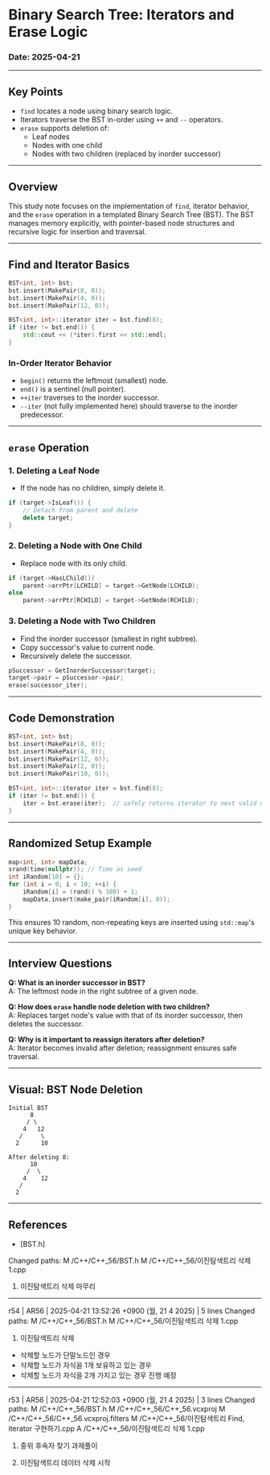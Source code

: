 # Binary Search Tree: Iterators and Erase Logic

### Date: 2025-04-21

---

## Key Points

- `find` locates a node using binary search logic.
- Iterators traverse the BST in-order using `++` and `--` operators.
- `erase` supports deletion of:
  - Leaf nodes
  - Nodes with one child
  - Nodes with two children (replaced by inorder successor)

---

## Overview

This study note focuses on the implementation of `find`, iterator behavior, and the `erase` operation in a templated Binary Search Tree (BST). The BST manages memory explicitly, with pointer-based node structures and recursive logic for insertion and traversal.

---

## Find and Iterator Basics

```cpp
BST<int, int> bst;
bst.insert(MakePair(8, 0));
bst.insert(MakePair(4, 0));
bst.insert(MakePair(12, 0));

BST<int, int>::iterator iter = bst.find(8);
if (iter != bst.end()) {
    std::cout << (*iter).first << std::endl;
}
```

### In-Order Iterator Behavior
- `begin()` returns the leftmost (smallest) node.
- `end()` is a sentinel (null pointer).
- `++iter` traverses to the inorder successor.
- `--iter` (not fully implemented here) should traverse to the inorder predecessor.

---

## `erase` Operation

### 1. Deleting a Leaf Node
- If the node has no children, simply delete it.

```cpp
if (target->IsLeaf()) {
    // Detach from parent and delete
    delete target;
}
```

### 2. Deleting a Node with One Child
- Replace node with its only child.

```cpp
if (target->HasLChild())
    parent->arrPtr[LCHILD] = target->GetNode(LCHILD);
else
    parent->arrPtr[RCHILD] = target->GetNode(RCHILD);
```

### 3. Deleting a Node with Two Children
- Find the inorder successor (smallest in right subtree).
- Copy successor's value to current node.
- Recursively delete the successor.

```cpp
pSuccessor = GetInorderSuccessor(target);
target->pair = pSuccessor->pair;
erase(successor_iter);
```

---

## Code Demonstration

```cpp
BST<int, int> bst;
bst.insert(MakePair(8, 0));
bst.insert(MakePair(4, 0));
bst.insert(MakePair(12, 0));
bst.insert(MakePair(2, 0));
bst.insert(MakePair(10, 0));

BST<int, int>::iterator iter = bst.find(8);
if (iter != bst.end()) {
    iter = bst.erase(iter);  // safely returns iterator to next valid node
}
```

---

## Randomized Setup Example

```cpp
map<int, int> mapData;
srand(time(nullptr)); // Time as seed
int iRandom[10] = {};
for (int i = 0; i < 10; ++i) {
    iRandom[i] = (rand() % 100) + 1;
    mapData.insert(make_pair(iRandom[i], 0));
}
```

This ensures 10 random, non-repeating keys are inserted using `std::map`'s unique key behavior.

---

## Interview Questions

**Q: What is an inorder successor in BST?**  
A: The leftmost node in the right subtree of a given node.

**Q: How does `erase` handle node deletion with two children?**  
A: Replaces target node's value with that of its inorder successor, then deletes the successor.

**Q: Why is it important to reassign iterators after deletion?**  
A: Iterator becomes invalid after deletion; reassignment ensures safe traversal.

---

## Visual: BST Node Deletion

```
Initial BST
      8
     / \
    4   12
   /     \
  2      10

After deleting 8:
      10
     /  \
    4    12
   /
  2
```

---

## References 

- [BST.h]


Changed paths:
   M /C++/C++_56/BST.h
   M /C++/C++_56/이진탐색트리 삭제 1.cpp

1. 이진탐색트리 삭제 마무리
------------------------------------------------------------------------
r54 | AR56 | 2025-04-21 13:52:26 +0900 (월, 21 4 2025) | 5 lines
Changed paths:
   M /C++/C++_56/BST.h
   M /C++/C++_56/이진탐색트리 삭제 1.cpp

1. 이진탐색트리 삭제
  - 삭제할 노드가 단말노드인 경우
  - 삭제할 노드가 자식을 1개 보유하고 있는 경우
  - 삭제할 노드가 자식을 2개 가지고 있는 경우 진행 예정

------------------------------------------------------------------------
r53 | AR56 | 2025-04-21 12:52:03 +0900 (월, 21 4 2025) | 3 lines
Changed paths:
   M /C++/C++_56/BST.h
   M /C++/C++_56/C++_56.vcxproj
   M /C++/C++_56/C++_56.vcxproj.filters
   M /C++/C++_56/이진탐색트리 Find, iterator 구현하기.cpp
   A /C++/C++_56/이진탐색트리 삭제 1.cpp

1. 중위 후속자 찾기 과제풀이

2. 이진탐색트리 데이터 삭제 시작
